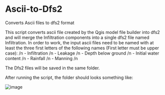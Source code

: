 # Ascii-to-Dfs2
Converts Ascii files to dfs2 format 

This script converts ascii file created by the Qgis model file builder into dfs2 and will merge the Infiltration components into a single dfs2 file named Infiltration.
In order to work, the input ascii files need to be named with at least the three first letters of the following names (First letter must be upper case): /n 
	- Infiltration /n
	- Leakage /n
	- Depth below ground /n
	- Initial water content /n
	- Rainfall /n
	- Manning /n
	
The Dfs2 files will be saved in the same folder.

After running the script, the folder should looks something like:

![image](https://github.com/Q-R-B/Ascii-to-Dfs2/assets/103583383/97c509da-67db-4636-9a07-29b419f5995b)


